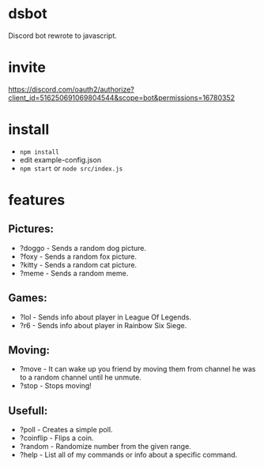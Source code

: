 # dsbot
Discord bot rewrote to javascript.

# invite
https://discord.com/oauth2/authorize?client_id=516250691069804544&scope=bot&permissions=16780352

# install
* `npm install`
* edit example-config.json
* `npm start` or `node src/index.js`

# features
## Pictures:
- ?doggo - Sends a random dog picture.
- ?foxy - Sends a random fox picture.
- ?kitty - Sends a random cat picture.
- ?meme - Sends a random meme.

## Games:
- ?lol - Sends info about player in League Of Legends.
- ?r6 - Sends info about player in Rainbow Six Siege.

## Moving:
- ?move - It can wake up you friend by moving them from channel he was to a random channel until he unmute.
- ?stop - Stops moving!

## Usefull:
- ?poll - Creates a simple poll.
- ?coinflip - Flips a coin.
- ?random - Randomize number from the given range.
- ?help - List all of my commands or info about a specific command.
